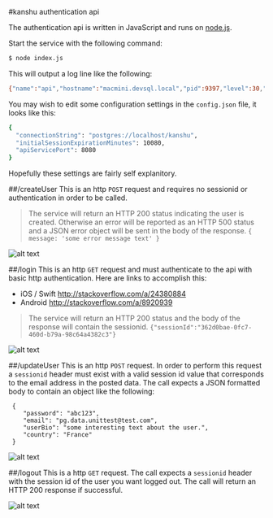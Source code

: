 #kanshu authentication api

The authentication api is written in JavaScript and runs on [node.js].

Start the service with the following command:
```sh
$ node index.js
```
This will output a log line like the following:
```sh
{"name":"api","hostname":"macmini.devsql.local","pid":9397,"level":30,"msg":"restify listening at http://0.0.0.0:8080","time":"2015-01-29T02:22:30.387Z","v":0}
```
You may wish to edit some configuration settings in the ```config.json``` file, it looks like this:
```sh
{
  "connectionString": "postgres://localhost/kanshu",
  "initialSessionExpirationMinutes": 10080,
  "apiServicePort": 8080
}
```
Hopefully these settings are fairly self explanitory.

##/createUser
This is an http `POST` request and requires no sessionid or authentication in order to be called.

>The service will return an HTTP 200 status indicating the user is created.  Otherwise an error will be reported as an HTTP 500 status and a JSON error object will be sent in the body of the response. `{ message: 'some error message text' }`

![alt text][createuser]

##/login
This is an http `GET` request and must authenticate to the api with basic http authentication. Here are links to accomplish this:
* iOS / Swift http://stackoverflow.com/a/24380884
* Android http://stackoverflow.com/a/8920939

>The service will return an HTTP 200 status and the body of the response will contain the sessionid.
```{"sessionId":"362d0bae-0fc7-460d-b79a-98c64a4382c3"}```

![alt text][login]

##/updateUser
This is an http `POST` request.  In order to perform this request a `sessionid` header must exist with a valid session id value that corresponds to the email address in the posted data.  The call expects a JSON formatted body to contain an object like the following:
```
 {
    "password": "abc123",
    "email": "pg.data.unittest@test.com",
    "userBio": "some interesting text about the user.",
    "country": "France"
 }
 ```
 ![alt text][updateuser]

 ##/logout
 This is a http `GET` request.  The call expects a `sessionid` header with the session id of the user you want logged out.  The call will return an HTTP 200 response if successful.

 ![alt text][logout]




[node.js]:http://nodejs.org
[createuser]:https://raw.githubusercontent.com/dsandor/kanshu-backend/master/authentication/docs/screenshots/CreateUser.png "Create User"
[updateuser]:https://raw.githubusercontent.com/dsandor/kanshu-backend/master/authentication/docs/screenshots/UpdateUser.png "Update User"
[login]:https://raw.githubusercontent.com/dsandor/kanshu-backend/master/authentication/docs/screenshots/Login.png "Login User"
[logout]:https://raw.githubusercontent.com/dsandor/kanshu-backend/master/authentication/docs/screenshots/Logout.png "Logout User"
